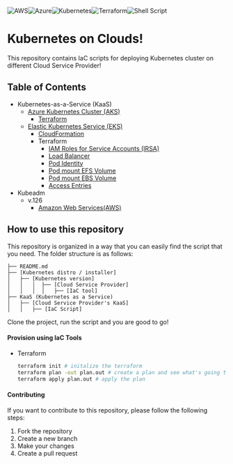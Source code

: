 ![AWS](https://img.shields.io/badge/AWS-%23FF9900.svg?style=for-the-badge&logo=amazon-aws&logoColor=white)![Azure](https://img.shields.io/badge/azure-%230072C6.svg?style=for-the-badge&logo=microsoftazure&logoColor=white)![Kubernetes](https://img.shields.io/badge/kubernetes-%23326ce5.svg?style=for-the-badge&logo=kubernetes&logoColor=white)![Terraform](https://img.shields.io/badge/terraform-%235835CC.svg?style=for-the-badge&logo=terraform&logoColor=white)![Shell Script](https://img.shields.io/badge/shell_script-%23121011.svg?style=for-the-badge&logo=gnu-bash&logoColor=white)
# Kubernetes on Clouds!
This repository contains IaC scripts for deploying Kubernetes cluster on different Cloud Service Provider!

## Table of Contents
- Kubernetes-as-a-Service (KaaS)
  - [Azure Kubernetes Cluster (AKS)](/KaaS/Azure%20Kubernetes%20Service(AKS)/)
    - [Terraform](/KaaS/Azure%20Kubernetes%20Service(AKS)/Terraform/README.md)
  - [Elastic Kubernetes Service (EKS)](/KaaS/Elastic%20Kubernetes%20Service(EKS)/)
    - [CloudFormation](/KaaS/Elastic%20Kubernetes%20Service%28EKS%29/CloudFormation/README.md)
    - Terraform
      - [IAM Roles for Service Accounts (IRSA)](/KaaS/Elastic%20Kubernetes%20Service%28EKS%29/Terraform/irsa/README.md)
      - [Load Balancer](/KaaS/Elastic%20Kubernetes%20Service%28EKS%29/Terraform/load-balancer/README.md)
      - [Pod Identity](/KaaS/Elastic%20Kubernetes%20Service%28EKS%29/Terraform/pod-identity/README.md)
      - [Pod mount EFS Volume](/KaaS/Elastic%20Kubernetes%20Service(EKS)/Terraform/pod-mount-efs-volume/README.md)
      - [Pod mount EBS Volume](/KaaS/Elastic%20Kubernetes%20Service(EKS)/Terraform/pod-mount-ebs-volume/README.md)
      - [Access Entries](/KaaS//Elastic%20Kubernetes%20Service(EKS)/Terraform/access-entries/README.md)
- Kubeadm
  - v.126
    - [Amazon Web Services(AWS)](/Kubeadm/1.26/AWS)

## How to use this repository
This repository is organized in a way that you can easily find the script that you need. The folder structure is as follows:

```
├── README.md
├── [Kubernetes distro / installer]
│   ├── [Kubernetes version]
│   │   │  ├── [Cloud Service Provider]
│   │   │  │   ├── [IaC tool]
├── KaaS (Kubernetes as a Service)
│   ├── [Cloud Service Provider's KaaS]
│   │   ├── [IaC Script]

```
Clone the project, run the script and you are good to go!

#### Provision using IaC Tools
- Terraform
  ```sh
  terraform init # initalize the terraform
  terraform plan -out plan.out # create a plan and see what's going to happen and save it to a file
  terraform apply plan.out # apply the plan
  ```


#### Contributing
If you want to contribute to this repository, please follow the following steps:
1. Fork the repository
2. Create a new branch
3. Make your changes
4. Create a pull request
